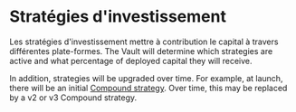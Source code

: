 # Stratégies d'investissement

Les stratégies d'investissement mettre à contribution le capital à travers différentes plate-formes. The Vault will determine which strategies are active and what percentage of deployed capital they will receive.

In addition, strategies will be upgraded over time. For example, at launch, there will be an initial [Compound strategy](../supported-strategies/compound.md). Over time, this may be replaced by a v2 or v3 Compound strategy.

